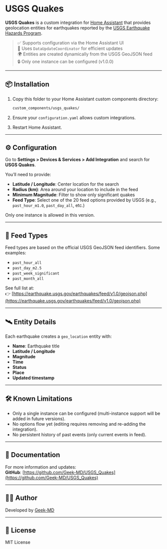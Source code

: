 # USGS Quakes

**USGS Quakes** is a custom integration for [Home Assistant](https://www.home-assistant.io/) that provides geolocation entities for earthquakes reported by the [USGS Earthquake Hazards Program](https://earthquake.usgs.gov/earthquakes/feed/).

> ✅ Supports configuration via the Home Assistant UI  
> 🔁 Uses `DataUpdateCoordinator` for efficient updates  
> 🌍 Entities are created dynamically from the USGS GeoJSON feed  
> 🔒 Only one instance can be configured (v1.0.0)

---

## 📦 Installation

1. Copy this folder to your Home Assistant custom components directory:

    ```bash
    custom_components/usgs_quakes/
    ```

2. Ensure your `configuration.yaml` allows custom integrations.

3. Restart Home Assistant.

---

## ⚙️ Configuration

Go to **Settings > Devices & Services > Add Integration** and search for **USGS Quakes**.

You’ll need to provide:

- **Latitude / Longitude**: Center location for the search
- **Radius (km)**: Area around your location to include in the feed
- **Minimum Magnitude**: Filter to show only significant quakes
- **Feed Type**: Select one of the 20 feed options provided by USGS (e.g., `past_hour_m1.0`, `past_day_all`, etc.)

Only one instance is allowed in this version.

---

## 📡 Feed Types

Feed types are based on the official USGS GeoJSON feed identifiers. Some examples:

- `past_hour_all`
- `past_day_m2.5`
- `past_week_significant`
- `past_month_all`

See full list at:  
👉 [https://earthquake.usgs.gov/earthquakes/feed/v1.0/geojson.php](https://earthquake.usgs.gov/earthquakes/feed/v1.0/geojson.php)

---

## 🛰️ Entity Details

Each earthquake creates a `geo_location` entity with:

- **Name**: Earthquake title
- **Latitude / Longitude**
- **Magnitude**
- **Time**
- **Status**
- **Place**
- **Updated timestamp**

---

## 🛠️ Known Limitations

- Only a single instance can be configured (multi-instance support will be added in future versions).
- No options flow yet (editing requires removing and re-adding the integration).
- No persistent history of past events (only current events in feed).

---

## 📘 Documentation

For more information and updates:  
**GitHub**: [https://github.com/Geek-MD/USGS_Quakes](https://github.com/Geek-MD/USGS_Quakes)

---

## 👨‍💻 Author

Developed by [Geek-MD](https://github.com/Geek-MD)

---

## 📄 License

MIT License

